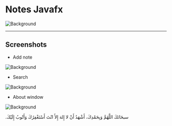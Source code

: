 ﻿# Notes Javafx

![Background](https://i.imgur.com/6DRM2hi.png)

--------------------------------------------------------

## Screenshots

- Add note

![Background](https://i.imgur.com/yDrp5gT.png)


- Search

![Background](https://i.imgur.com/FwFqQo6.png)


- About window

![Background](https://i.imgur.com/oy8pleU.png)



.سبحَانَكَ اللَّهُمَّ وَبِحَمْدِكَ، أَشْهَدُ أَنْ لا إِلهَ إِلأَ انْتَ أَسْتَغْفِرُكَ وَأَتْوبُ إِلَيْكَ

